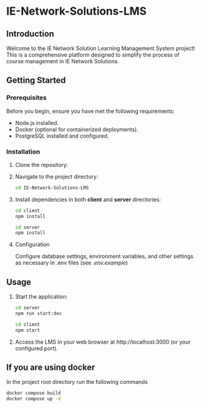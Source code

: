 # IE-Network-Solutions-LMS

## Introduction

Welcome to the IE Network Solution Learning Management System project! This is a comprehensive platform designed to simplify the process of course management in IE Network Solutions.

## Getting Started

### Prerequisites

Before you begin, ensure you have met the following requirements:

- Node.js installed.
- Docker (optional for containerized deployments).
- PostgreSQL installed and configured.

### Installation

1. Clone the repository:

2. Navigate to the project directory:

   ```bash
   cd IE-Network-Solutions-LMS
   ```

3. Install dependencies in both **client** and **server** directories:

   ```bash
   cd client
   npm install
   ```

   ```bash
   cd server
   npm install
   ```

4. Configuration

   Configure database settings, environment variables, and other settings as necessary in .env files (see _.env.example_)

## Usage

1. Start the application:

   ```bash
   cd server
   npm run start:dev
   ```

   ```bash
   cd client
   npm start
   ```

2. Access the LMS in your web browser at http://localhost:3000 (or your configured port).

## If you are using docker

In the project root directory run the following commands

```bash
docker compose build
docker compose up -d
```
